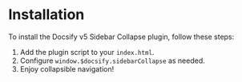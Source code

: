 # Installation

To install the Docsify v5 Sidebar Collapse plugin, follow these steps:

1. Add the plugin script to your `index.html`.
2. Configure `window.$docsify.sidebarCollapse` as needed.
3. Enjoy collapsible navigation!
